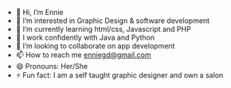 - 👋 Hi, I’m Ennie
- 👀 I’m interested in Graphic Design & software development
- 🌱 I’m currently learning html/css, Javascript and PHP
- 🧪 I work confidently with Java and Python 
- 💞️ I’m looking to collaborate on app development
- 📫 How to reach me enniegd@gmail.com
- 😄 Pronouns: Her/She
- ⚡ Fun fact: I am a self taught graphic designer and own a salon

<!---
brandedbyennie/brandedbyennie is a ✨ special ✨ repository because its `README.md` (this file) appears on your GitHub profile.
You can click the Preview link to take a look at your changes.
--->
